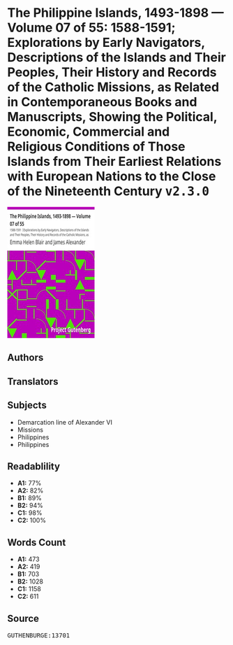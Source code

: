 # The Philippine Islands, 1493-1898 — Volume 07 of 55: 1588-1591; Explorations by Early Navigators, Descriptions of the Islands and Their Peoples, Their History and Records of the Catholic Missions, as Related in Contemporaneous Books and Manuscripts, Showing the Political, Economic, Commercial and Religious Conditions of Those Islands from Their Earliest Relations with European Nations to the Close of the Nineteenth Century <kbd>v2.3.0</kbd>

![](./cover.medium.jpg "")

## Authors



## Translators



## Subjects


 - Demarcation line of Alexander VI
 - Missions
 - Philippines
 - Philippines

## Readablility


 - **A1:** 77%
 - **A2:** 82%
 - **B1:** 89%
 - **B2:** 94%
 - **C1:** 98%
 - **C2:** 100%

## Words Count


 - **A1:** 473
 - **A2:** 419
 - **B1:** 703
 - **B2:** 1028
 - **C1:** 1158
 - **C2:** 611

## Source


<kbd>GUTHENBURGE:13701</kbd>
